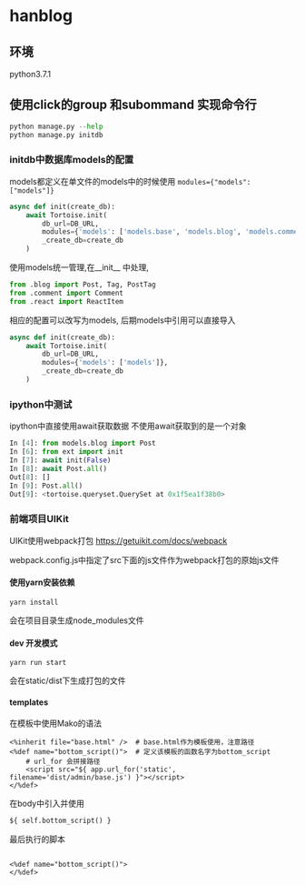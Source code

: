 # hanblog
## 环境

python3.7.1

## 使用click的group 和subommand 实现命令行

```python
python manage.py --help
python manage.py initdb
```

### initdb中数据库models的配置

models都定义在单文件的models中的时候使用 `modules={"models": ["models"]}`

```python
async def init(create_db):
    await Tortoise.init(
        db_url=DB_URL,
        modules={'models': ['models.base', 'models.blog', 'models.comments', 'models.react']},
        _create_db=create_db
    )
```

使用models统一管理,在__init__ 中处理,
```python
from .blog import Post, Tag, PostTag
from .comment import Comment
from .react import ReactItem
```

相应的配置可以改写为models, 后期models中引用可以直接导入
```python
async def init(create_db):
    await Tortoise.init(
        db_url=DB_URL,
        modules={'models': ['models']},
        _create_db=create_db
    )
```

### ipython中测试

ipython中直接使用await获取数据
不使用await获取到的是一个对象
```python
In [4]: from models.blog import Post
In [6]: from ext import init
In [7]: await init(False)
In [8]: await Post.all()
Out[8]: []
In [9]: Post.all()
Out[9]: <tortoise.queryset.QuerySet at 0x1f5ea1f38b0>
```

### 前端项目UIKit

UIKit使用webpack打包 https://getuikit.com/docs/webpack

webpack.config.js中指定了src下面的js文件作为webpack打包的原始js文件

#### 使用yarn安装依赖

```yarn install ```

会在项目目录生成node_modules文件

#### dev 开发模式

```yarn run start``` 

会在static/dist下生成打包的文件


#### templates

在模板中使用Mako的语法
```angular2html
<%inherit file="base.html" />  # base.html作为模板使用，注意路径
<%def name="bottom_script()">  # 定义该模板的函数名字为bottom_script
    # url_for 会拼接路径
    <script src="${ app.url_for('static', filename='dist/admin/base.js') }"></script>
</%def>
```

在body中引入并使用
```html
${ self.bottom_script() }
```

最后执行的脚本
```angular2html

<%def name="bottom_script()">
</%def>
```